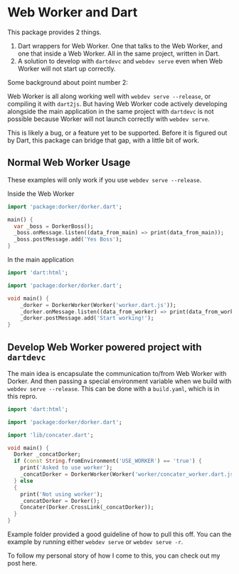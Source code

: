 # Web Worker and Dart

This package provides 2 things.
1. Dart wrappers for Web Worker. One that talks to the Web Worker, and one that inside a Web Worker. All in the same project, written in Dart.
2. A solution to develop with `dartdevc` and `webdev serve` even when Web Worker will not start up correctly.

Some background about point number 2:

Web Worker is all along working well with `webdev serve --release`, or compiling it with `dart2js`. But having Web Worker code actively developing alongside the main application in the same project with `dartdevc` is not possible because Worker will not launch correctly with `webdev serve`.

This is likely a bug, or a feature yet to be supported. Before it is figured out by Dart, this package can bridge that gap, with a little bit of work.

## Normal Web Worker Usage

These examples will only work if you use `webdev serve --release`.

Inside the Web Worker

```dart
import 'package:dorker/dorker.dart';

main() {
  var _boss = DorkerBoss();
  _boss.onMessage.listen((data_from_main) => print(data_from_main));
  _boss.postMessage.add('Yes Boss');
}
```

In the main application

```dart
import 'dart:html';

import 'package:dorker/dorker.dart';

void main() {
    _dorker = DorkerWorker(Worker('worker.dart.js'));
    _dorker.onMessage.listen((data_from_worker) => print(data_from_worker));
    _dorker.postMessage.add('Start working!');
}
```

## Develop Web Worker powered project with `dartdevc`

The main idea is encapsulate the communication to/from Web Worker with Dorker. And then passing a special environment variable when we build with `webdev serve --release`. This can be done with a `build.yaml`, which is in this repro.

```dart
import 'dart:html';

import 'package:dorker/dorker.dart';

import 'lib/concater.dart';

void main() {
  Dorker _concatDorker;
  if (const String.fromEnvironment('USE_WORKER') == 'true') {
    print('Asked to use worker');
    _concatDorker = DorkerWorker(Worker('worker/concater_worker.dart.js'));
  } else 
  {
    print('Not using worker');
    _concatDorker = Dorker();
    Concater(Dorker.CrossLink(_concatDorker));
  }
}
```

Example folder provided a good guideline of how to pull this off. You can the example by running either `webdev serve` or `webdev serve -r`.

To follow my personal story of how I come to this, you can check out my post here.

